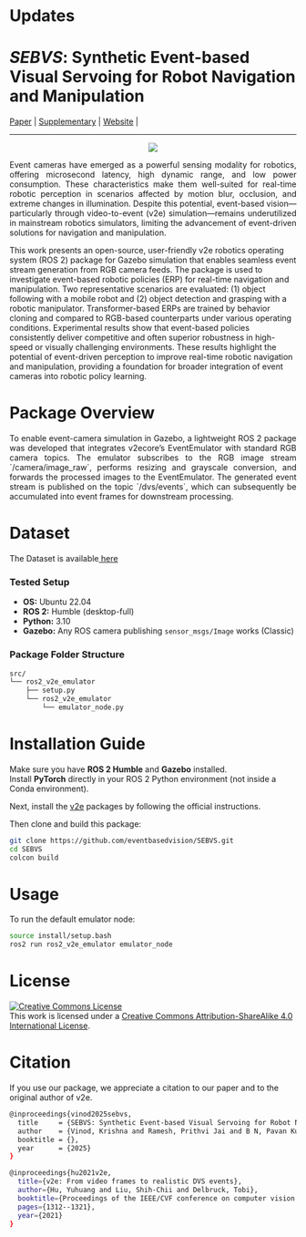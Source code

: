 # Updates
<!-- syntax for updating -->
<!-- - [6 August 2025] Tool for Manual Annotation Release -->

# *SEBVS*: Synthetic Event-based Visual Servoing for Robot Navigation and Manipulation 

<!-- for adding link to paper and image -->
<div>
<a href="#">Paper</a> | 
<a href="https://drive.google.com/file/d/1tlwI928wwzoIaphzWcdPFxZYTYJ-hMQC/view?usp=sharing">Supplementary</a> |
<a href="https://eventbasedvision.github.io/SEBVS/">Website</a> |
</div> 

<hr>

<div style="text-align: center;">
<img src="https://github.com/user-attachments/assets/d0923a73-4495-4e9b-b28a-f61efedc6c66"/>
</div>

<p align="justify">
Event cameras have emerged as a powerful sensing modality for robotics, offering microsecond latency, high dynamic range, and low power consumption. These characteristics make them well-suited for real-time robotic perception in scenarios affected by motion blur, occlusion, and extreme changes in illumination. Despite this potential, event-based vision—particularly through video-to-event (v2e) simulation—remains underutilized in mainstream robotics simulators, limiting the advancement of event-driven solutions for navigation and manipulation.

This work presents an open-source, user-friendly v2e robotics operating system (ROS 2) package for Gazebo simulation that enables seamless event stream generation from RGB camera feeds. The package is used to investigate event-based robotic policies (ERP) for real-time navigation and manipulation. Two representative scenarios are evaluated: (1) object following with a mobile robot and (2) object detection and grasping with a robotic manipulator. Transformer-based ERPs are trained by behavior cloning and compared to RGB-based counterparts under various operating conditions. Experimental results show that event-based policies consistently deliver competitive and often superior robustness in high-speed or visually challenging environments. These results highlight the potential of event-driven perception to improve real-time robotic navigation and manipulation, providing a foundation for broader integration of event cameras into robotic policy learning.
</p>

<!-- <div style="text-align: center;">
<img src="https://github.com/user-attachments/assets/82c93cc6-4f7d-4e35-b38f-5079b1b12ef3"/>
</div> -->

<!-- # Dataset Download
Dataset can be downloaded <a href="https://drive.google.com/drive/folders/1dwbeWHASKkLbLOImyHKE8of8hWCq7bdO?usp=drive_link">here</a> -->

# Package Overview
<p align="justify">
To enable event-camera simulation in Gazebo, a lightweight ROS 2 package was developed that integrates v2ecore’s EventEmulator with standard RGB camera topics. The emulator subscribes to the RGB image stream `/camera/image_raw`, performs resizing and grayscale conversion, and forwards the processed images to the EventEmulator. The generated event stream is published on the topic `/dvs/events`, which can subsequently be accumulated into event frames for downstream processing.
</p>

# Dataset 

The Dataset is available<a href="https://forms.gle/k1cRuw5KaKgSND6D7"> here</a>

### Tested Setup
- **OS:** Ubuntu 22.04  
- **ROS 2:** Humble (desktop-full)  
- **Python:** 3.10  
- **Gazebo:** Any ROS camera publishing `sensor_msgs/Image` works (Classic)


### Package Folder Structure
```bash
src/
└── ros2_v2e_emulator
    ├── setup.py
    └── ros2_v2e_emulator
        └── emulator_node.py
```

# Installation Guide

Make sure you have **ROS 2 Humble** and **Gazebo** installed.  
Install **PyTorch** directly in your ROS 2 Python environment (not inside a Conda environment).  

Next, install the [v2e](https://github.com/SensorsINI/v2e) packages by following the official instructions.  

Then clone and build this package:


```bash 
git clone https://github.com/eventbasedvision/SEBVS.git
cd SEBVS
colcon build
```

# Usage

To run the default emulator node: 

```bash 
source install/setup.bash
ros2 run ros2_v2e_emulator emulator_node
```



# License

<a rel="license" href="http://creativecommons.org/licenses/by-sa/4.0/"><img alt="Creative Commons License" style="border-width:0" src="https://i.creativecommons.org/l/by-sa/4.0/88x31.png" /></a><br />This work is licensed under a <a rel="license" href="http://creativecommons.org/licenses/by-sa/4.0/">Creative Commons Attribution-ShareAlike 4.0 International License</a>.


# Citation
If you use our package, we appreciate a citation to our paper and to the original author of v2e. 

```bash
@inproceedings{vinod2025sebvs,
  title     = {SEBVS: Synthetic Event-based Visual Servoing for Robot Navigation and Manipulation},
  author    = {Vinod, Krishna and Ramesh, Prithvi Jai and B N, Pavan Kumar and Chakravarthi, Bharatesh},
  booktitle = {},
  year      = {2025}
}

```

```bash
@inproceedings{hu2021v2e,
  title={v2e: From video frames to realistic DVS events},
  author={Hu, Yuhuang and Liu, Shih-Chii and Delbruck, Tobi},
  booktitle={Proceedings of the IEEE/CVF conference on computer vision and pattern recognition},
  pages={1312--1321},
  year={2021}
}
```
